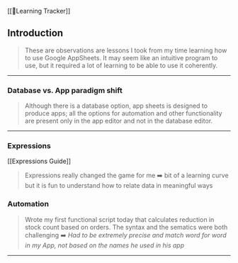 [[📌Learning Tracker]]

## Introduction

> These are observations are lessons I took from my time learning how to use Google AppSheets. It may seem like an intuitive program to use, but it required a lot of learning to be able to use it coherently.

---

### Database vs. App paradigm shift

> Although there is  a database option, app sheets is designed to produce apps; all the options for automation and other functionality are present only in the app editor and not in the database editor.

---

### Expressions 
[[Expressions Guide]]

> Expressions really changed the game for me ➡️ bit of a learning curve but it is fun to understand how to relate data in meaningful ways


### Automation 

> Wrote my first functional script today that calculates reduction in stock count based on orders. 
The syntax and the sematics were both challenging ➡️  _Had to be extremely precise and match word for word in my App, not based on the names he used in his app_ 


---
